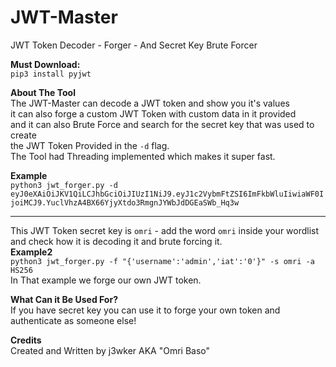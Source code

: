 # JWT-Master
JWT Token Decoder - Forger - And Secret Key Brute Forcer  

**Must Download:**    
`pip3 install pyjwt`

**About The Tool**    
The JWT-Master can decode a JWT token and show you it's values  
it can also forge a custom JWT Token with custom data in it provided  
and it can also Brute Force and search for the secret key that was used to create  
the JWT Token Provided in the `-d` flag.  
The Tool had Threading implemented which makes it super fast.  


**Example**  
`python3 jwt_forger.py -d eyJ0eXAiOiJKV1QiLCJhbGciOiJIUzI1NiJ9.eyJ1c2VybmFtZSI6ImFkbWluIiwiaWF0IjoiMCJ9.YuclVhzA4BX66YjyXtdo3RmgnJYWbJdDGEaSWb_Hq3w`  
_____________________________________________________________________________________
This JWT Token secret key is `omri` - add the word `omri` inside your wordlist  
and check how it is decoding it and brute forcing it.  
**Example2**  
`python3 jwt_forger.py -f "{'username':'admin','iat':'0'}" -s omri -a HS256`  
In That example we forge our own JWT token.  

**What Can it Be Used For?**  
If you have secret key you can use it to forge your own token 
and authenticate as someone else!

**Credits**  
Created and Written by j3wker AKA "Omri Baso"

